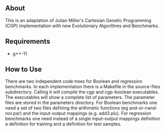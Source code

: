 ## About

This is an adaptation of Julian Miller's Cartesian Genetic Programming (CGP) implementation with new Evolutionary Algorithms and Benchmarks.

## Requirements

* g++-11

## How to Use

There are two independent code trees for Boolean and regression benchmarks. In each implementation there is a Makefile in the source-files subdirectory. Calling it will compile the cgp and cgp-boolean executables. The executables will show a complete list of parameters. The parameter files are stored in the parameters directory. For Boolean benchmarks one need a set of two files defining the arithmetic functions (eg and-or-nand-nor.par) and the input-output mappings (e.g. add3.plu). For regression benchmarks one need instead of a single input-output mappings definition a definition for training and a definition for test samples.
